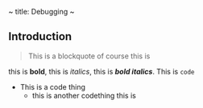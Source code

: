 ~ title: Debugging ~

Introduction
------------

> This is a blockquote
> of course
> this is

this is **bold**, this is *italics*, this is ***bold italics***. This
is `code`

* This is a code thing
    * this is another codething
      this is 
